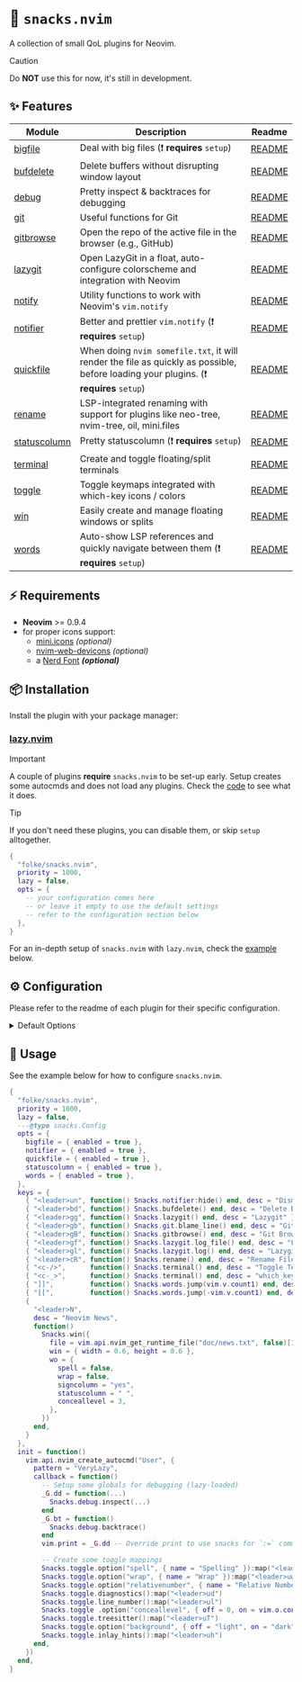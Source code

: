 # 🍿 `snacks.nvim`

A collection of small QoL plugins for Neovim.

> [!CAUTION]
> Do **NOT** use this for now, it's still in development.

## ✨ Features

| Module                                                                                     | Description                                                                                                                            | Readme                                                                        |
| ------------------------------------------------------------------------------------------ | -------------------------------------------------------------------------------------------------------------------------------------- | ----------------------------------------------------------------------------- |
| [bigfile](https://github.com/folke/snacks.nvim/blob/main/lua/snacks/bigfile.lua)           | Deal with big files (❗ **requires** `setup`)                                                                                          | [README](https://github.com/folke/snacks.nvim/blob/main/docs/bigfile.md)      |
| [bufdelete](https://github.com/folke/snacks.nvim/blob/main/lua/snacks/bufdelete.lua)       | Delete buffers without disrupting window layout                                                                                        | [README](https://github.com/folke/snacks.nvim/blob/main/docs/bufdelete.md)    |
| [debug](https://github.com/folke/snacks.nvim/blob/main/lua/snacks/debug.lua)               | Pretty inspect & backtraces for debugging                                                                                              | [README](https://github.com/folke/snacks.nvim/blob/main/docs/debug.md)        |
| [git](https://github.com/folke/snacks.nvim/blob/main/lua/snacks/git.lua)                   | Useful functions for Git                                                                                                               | [README](https://github.com/folke/snacks.nvim/blob/main/docs/git.md)          |
| [gitbrowse](https://github.com/folke/snacks.nvim/blob/main/lua/snacks/gitbrowse.lua)       | Open the repo of the active file in the browser (e.g., GitHub)                                                                         | [README](https://github.com/folke/snacks.nvim/blob/main/docs/gitbrowse.md)    |
| [lazygit](https://github.com/folke/snacks.nvim/blob/main/lua/snacks/lazygit.lua)           | Open LazyGit in a float, auto-configure colorscheme and integration with Neovim                                                        | [README](https://github.com/folke/snacks.nvim/blob/main/docs/lazygit.md)      |
| [notify](https://github.com/folke/snacks.nvim/blob/main/lua/snacks/notify.lua)             | Utility functions to work with Neovim's `vim.notify`                                                                                   | [README](https://github.com/folke/snacks.nvim/blob/main/docs/notify.md)       |
| [notifier](https://github.com/folke/snacks.nvim/blob/main/lua/snacks/notifier.lua)         | Better and prettier `vim.notify` (❗ **requires** `setup`)                                                                             | [README](https://github.com/folke/snacks.nvim/blob/main/docs/notifier.md)     |
| [quickfile](https://github.com/folke/snacks.nvim/blob/main/lua/snacks/quickfile.lua)       | When doing `nvim somefile.txt`, it will render the file as quickly as possible, before loading your plugins. (❗ **requires** `setup`) | [README](https://github.com/folke/snacks.nvim/blob/main/docs/quickfile.md)    |
| [rename](https://github.com/folke/snacks.nvim/blob/main/lua/snacks/rename.lua)             | LSP-integrated renaming with support for plugins like neo-tree, nvim-tree, oil, mini.files                                             | [README](https://github.com/folke/snacks.nvim/blob/main/docs/rename.md)       |
| [statuscolumn](https://github.com/folke/snacks.nvim/blob/main/lua/snacks/statuscolumn.lua) | Pretty statuscolumn (❗ **requires** `setup`)                                                                                          | [README](https://github.com/folke/snacks.nvim/blob/main/docs/statuscolumn.md) |
| [terminal](https://github.com/folke/snacks.nvim/blob/main/lua/snacks/terminal.lua)         | Create and toggle floating/split terminals                                                                                             | [README](https://github.com/folke/snacks.nvim/blob/main/docs/terminal.md)     |
| [toggle](https://github.com/folke/snacks.nvim/blob/main/lua/snacks/toggle.lua)             | Toggle keymaps integrated with which-key icons / colors                                                                                | [README](https://github.com/folke/snacks.nvim/blob/main/docs/toggle.md)       |
| [win](https://github.com/folke/snacks.nvim/blob/main/lua/snacks/win.lua)                   | Easily create and manage floating windows or splits                                                                                    | [README](https://github.com/folke/snacks.nvim/blob/main/docs/win.md)          |
| [words](https://github.com/folke/snacks.nvim/blob/main/lua/snacks/words.lua)               | Auto-show LSP references and quickly navigate between them (❗ **requires** `setup`)                                                   | [README](https://github.com/folke/snacks.nvim/blob/main/docs/words.md)        |

## ⚡️ Requirements

- **Neovim** >= 0.9.4
- for proper icons support:
  - [mini.icons](https://github.com/echasnovski/mini.icons) _(optional)_
  - [nvim-web-devicons](https://github.com/nvim-tree/nvim-web-devicons) _(optional)_
  - a [Nerd Font](https://www.nerdfonts.com/) **_(optional)_**

## 📦 Installation

Install the plugin with your package manager:

### [lazy.nvim](https://github.com/folke/lazy.nvim)

> [!important]
> A couple of plugins **require** `snacks.nvim` to be set-up early.
> Setup creates some autocmds and does not load any plugins.
> Check the [code](https://github.com/folke/snacks.nvim/blob/main/lua/snacks/init.lua) to see what it does.

> [!tip]
> If you don't need these plugins, you can disable them, or skip `setup` alltogether.

```lua
{
  "folke/snacks.nvim",
  priority = 1000,
  lazy = false,
  opts = {
    -- your configuration comes here
    -- or leave it empty to use the default settings
    -- refer to the configuration section below
  },
}
```

For an in-depth setup of `snacks.nvim` with `lazy.nvim`, check the [example](https://github.com/folke/snacks.nvim?tab=readme-ov-file#-usage) below.

## ⚙️ Configuration

Please refer to the readme of each plugin for their specific configuration.

<details><summary>Default Options</summary>

<!-- config:start -->

```lua
---@class snacks.Config
---@field bigfile? snacks.bigfile.Config | { enabled: boolean }
---@field gitbrowse? snacks.gitbrowse.Config
---@field lazygit? snacks.lazygit.Config
---@field notifier? snacks.notifier.Config | { enabled: boolean }
---@field quickfile? { enabled: boolean }
---@field statuscolumn? snacks.statuscolumn.Config  | { enabled: boolean }
---@field terminal? snacks.terminal.Config
---@field toggle? snacks.toggle.Config
---@field views? table<string, snacks.win.Config>
---@field win? snacks.win.Config
---@field words? snacks.words.Config
{
  views = {},
  bigfile = { enabled = true },
  notifier = { enabled = true },
  quickfile = { enabled = true },
  statuscolumn = { enabled = true },
  words = { enabled = true },
}
```

<!-- config:end -->

</details>

## 🚀 Usage

See the example below for how to configure `snacks.nvim`.

<!-- example:start -->

```lua
{
  "folke/snacks.nvim",
  priority = 1000,
  lazy = false,
  ---@type snacks.Config
  opts = {
    bigfile = { enabled = true },
    notifier = { enabled = true },
    quickfile = { enabled = true },
    statuscolumn = { enabled = true },
    words = { enabled = true },
  },
  keys = {
    { "<leader>un", function() Snacks.notifier:hide() end, desc = "Dismiss All Notifications" },
    { "<leader>bd", function() Snacks.bufdelete() end, desc = "Delete Buffer" },
    { "<leader>gg", function() Snacks.lazygit() end, desc = "Lazygit" },
    { "<leader>gb", function() Snacks.git.blame_line() end, desc = "Git Blame Line" },
    { "<leader>gB", function() Snacks.gitbrowse() end, desc = "Git Browse" },
    { "<leader>gf", function() Snacks.lazygit.log_file() end, desc = "Lazygit Current File History" },
    { "<leader>gl", function() Snacks.lazygit.log() end, desc = "Lazygit Log (cwd)" },
    { "<leader>cR", function() Snacks.rename() end, desc = "Rename File" },
    { "<c-/>",      function() Snacks.terminal() end, desc = "Toggle Terminal" },
    { "<c-_>",      function() Snacks.terminal() end, desc = "which_key_ignore" },
    { "]]",         function() Snacks.words.jump(vim.v.count1) end, desc = "Next Reference" },
    { "[[",         function() Snacks.words.jump(-vim.v.count1) end, desc = "Prev Reference" },
    {
      "<leader>N",
      desc = "Neovim News",
      function()
        Snacks.win({
          file = vim.api.nvim_get_runtime_file("doc/news.txt", false)[1],
          win = { width = 0.6, height = 0.6 },
          wo = {
            spell = false,
            wrap = false,
            signcolumn = "yes",
            statuscolumn = " ",
            conceallevel = 3,
          },
        })
      end,
    }
  },
  init = function()
    vim.api.nvim_create_autocmd("User", {
      pattern = "VeryLazy",
      callback = function()
        -- Setup some globals for debugging (lazy-loaded)
        _G.dd = function(...)
          Snacks.debug.inspect(...)
        end
        _G.bt = function()
          Snacks.debug.backtrace()
        end
        vim.print = _G.dd -- Override print to use snacks for `:=` command

        -- Create some toggle mappings
        Snacks.toggle.option("spell", { name = "Spelling" }):map("<leader>us")
        Snacks.toggle.option("wrap", { name = "Wrap" }):map("<leader>uw")
        Snacks.toggle.option("relativenumber", { name = "Relative Number" }):map("<leader>uL")
        Snacks.toggle.diagnostics():map("<leader>ud")
        Snacks.toggle.line_number():map("<leader>ul")
        Snacks.toggle .option("conceallevel", { off = 0, on = vim.o.conceallevel > 0 and vim.o.conceallevel or 2 }) :map("<leader>uc")
        Snacks.toggle.treesitter():map("<leader>uT")
        Snacks.toggle.option("background", { off = "light", on = "dark", name = "Dark Background" }):map("<leader>ub")
        Snacks.toggle.inlay_hints():map("<leader>uh")
      end,
    })
  end,
}
```

<!-- example:end -->
